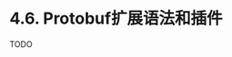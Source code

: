 # 4.6. Protobuf扩展语法和插件

TODO

<!--

基本的用法，生成http路由，生成sdk

--

基于pb扩展，打造一个自定义的rpc

请求/应答 api

比如 青云SDK这类

-->
